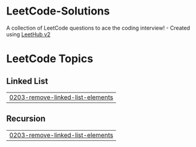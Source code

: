 # LeetCode-Solutions
A collection of LeetCode questions to ace the coding interview! - Created using [LeetHub v2](https://github.com/arunbhardwaj/LeetHub-2.0)

<!---LeetCode Topics Start-->
# LeetCode Topics
## Linked List
|  |
| ------- |
| [0203-remove-linked-list-elements](https://github.com/teabunniecodes/LeetCode-Solutions/tree/master/0203-remove-linked-list-elements) |
## Recursion
|  |
| ------- |
| [0203-remove-linked-list-elements](https://github.com/teabunniecodes/LeetCode-Solutions/tree/master/0203-remove-linked-list-elements) |
<!---LeetCode Topics End-->